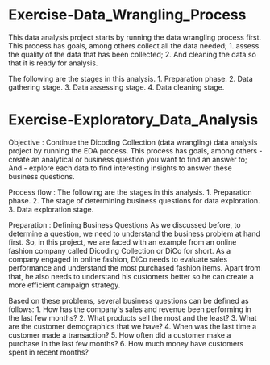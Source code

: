 # Exercise-Data_Wrangling_Process
This data analysis project starts by running the data wrangling process first. This process has goals, among others  collect all the data needed; 
    1. assess the quality of the data that has been collected; 
    2. And cleaning the data so that it is ready for analysis.

The following are the stages in this analysis.
    1. Preparation phase. 
    2. Data gathering stage.
    3. Data assessing stage.
    4. Data cleaning stage.

# Exercise-Exploratory_Data_Analysis
Objective : Continue the Dicoding Collection (data wrangling) data analysis project by running the EDA process. This process has goals, among others
    - create an analytical or business question you want to find an answer to; And
    - explore each data to find interesting insights to answer these business questions.

Process flow : The following are the stages in this analysis.
    1. Preparation phase.
    2. The stage of determining business questions for data exploration.
    3. Data exploration stage.

Preparation :
Defining Business Questions
    As we discussed before, to determine a question, we need to understand the business problem at hand first. So, in this project, we are faced with an example from an online fashion company called Dicoding Collection or DiCo for short.
    As a company engaged in online fashion, DiCo needs to evaluate sales performance and understand the most purchased fashion items. Apart from that, he also needs to understand his customers better so he can create a more efficient campaign strategy.

Based on these problems, several business questions can be defined as follows:
    1. How has the company's sales and revenue been performing in the last few months?
    2. What products sell the most and the least?
    3. What are the customer demographics that we have?
    4. When was the last time a customer made a transaction?
    5. How often did a customer make a purchase in the last few months?
    6. How much money have customers spent in recent months?

